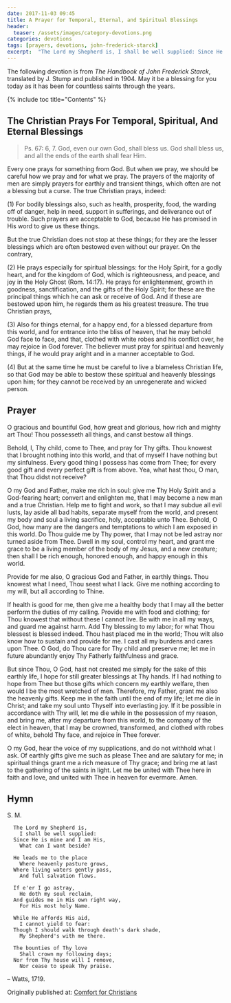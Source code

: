 ```yaml
---
date: 2017-11-03 09:45
title: A Prayer for Temporal, Eternal, and Spiritual Blessings
header:
  teaser: /assets/images/category-devotions.png
categories: devotions
tags: [prayers, devotions, john-frederick-starck]
excerpt:  "The Lord my Shepherd is, I shall be well supplied: Since He is mine and I am His, What can I want beside?"
---
```

The following devotion is from _The Handbook of John Frederick Starck_, translated by J. Stump and published in 1904.  May it be a blessing for you today as it has been for countless saints through the years. 

{% include toc title="Contents" %}

## The Christian Prays For Temporal, Spiritual, And Eternal Blessings

>Ps. 67: 6, 7. God, even our own God, shall bless us. God shall bless us, and all the ends of the earth shall fear Him. 

Every one prays for something from God. But when we pray, we should be careful how we pray and for what we pray. The prayers of the majority of men are simply prayers for earthly and transient things, which often are not a blessing but a curse. The true Christian prays, indeed:

(1) For bodily blessings also, such as health, prosperity, food, the warding off of danger, help in need, support in sufferings, and deliverance out of trouble. Such prayers are acceptable to God, because He has promised in His word to give us these things. 

But the true Christian does not stop at these things; for they are the lesser blessings which are often bestowed even without our prayer. On the contrary,

(2) He prays especially for spiritual blessings: for the Holy Spirit, for a godly heart, and for the kingdom of God, which is righteousness, and peace, and joy in the Holy Ghost (Rom. 14:17). He prays for enlightenment, growth in goodness, sanctification, and the gifts of the Holy Spirit; for these are the principal things which he can ask or receive of God. And if these are bestowed upon him, he regards them as his greatest treasure. The true Christian prays,

(3) Also for things eternal, for a happy end, for a blessed departure from this world, and for entrance into the bliss of heaven, that he may behold God face to face, and that, clothed with white robes and his conflict over, he may rejoice in God forever. The believer must pray for spiritual and heavenly things, if he would pray aright and in a manner acceptable to God.

(4) But at the same time he must be careful to live a blameless Christian life, so that God may be able to bestow these spiritual and heavenly blessings upon him; for they cannot be received by an unregenerate and wicked person. 

## Prayer 

O gracious and bountiful God, how great and glorious, how rich and mighty art Thou! Thou possesseth all things, and canst bestow all things. 


Behold, I, Thy child, come to Thee, and pray for Thy gifts. Thou knowest that I brought nothing into this world, and that of myself I have nothing but my sinfulness. Every good thing I possess has come from Thee; for every good gift and every perfect gift is from above. Yea, what hast thou, O man, that Thou didst not receive? 

O my God and Father, make me rich in soul: give me Thy Holy Spirit and a God-fearing heart; convert and enlighten me, that I may become a new man and a true Christian. Help me to fight and work, so that I may subdue all evil lusts, lay aside all bad habits, separate myself from the world, and present my body and soul a living sacrifice, holy, acceptable unto Thee. Behold, O God, how many are the dangers and temptations to which I am exposed in this world. Do Thou guide me by Thy power, that I may not be led astray nor turned aside from Thee. Dwell in my soul, control my heart, and grant me grace to be a living member of the body of my Jesus, and a new creature; then shall I be rich enough, honored enough, and happy enough in this world. 

Provide for me also, O gracious God and Father, in earthly things. Thou knowest what I need, Thou seest what I lack. Give me nothing according to my will, but all according to Thine. 


If health is good for me, then give me a healthy body  that I may all the better perform the duties of my calling. Provide me with food and clothing; for Thou knowest that without these I cannot live. Be with me in all my ways, and guard me against harm. Add Thy blessing to my labor; for what Thou blessest is blessed indeed. Thou hast placed me in the world; Thou wilt also know how to sustain and provide for me. I cast all my burdens and cares upon Thee. O God, do Thou care for Thy child and preserve me; let me in future abundantly enjoy Thy Fatherly faithfulness and grace. 

But since Thou, O God, hast not created me simply for the sake of this earthly life, I hope for still greater blessings at Thy hands. If I had nothing to hope from Thee but those gifts which concern my earthly welfare, then would I be the most wretched of men. Therefore, my Father, grant me also the heavenly gifts. Keep me in the faith until the end of my life; let me die in Christ; and take my soul unto Thyself into everlasting joy. If it be possible in accordance with Thy will, let me die while in the possession of my reason, and bring me, after my departure from this world, to the company of the elect in heaven, that I may be crowned, transformed, and clothed with robes of white, behold Thy face, and rejoice in Thee forever. 


O my God, hear the voice of my supplications, and do not withhold what I ask. Of earthly gifts give me such as please Thee and are salutary for me; in spiritual things grant me a rich measure of Thy grace; and bring me at last to the gathering of the saints in light. Let me be united with Thee here in faith and love, and united with Thee in heaven for evermore. Amen. 


## Hymn

<p class="right">S. M.</p>

```
  The Lord my Shepherd is, 
    I shall be well supplied: 
  Since He is mine and I am His, 
    What can I want beside? 
  
  He leads me to the place 
    Where heavenly pasture grows, 
  Where living waters gently pass, 
    And full salvation flows. 
  
  If e'er I go astray, 
    He doth my soul reclaim, 
  And guides me in His own right way, 
    For His most holy Name. 
  
  While He affords His aid, 
    I cannot yield to fear: 
  Though I should walk through death's dark shade, 
    My Shepherd's with me there. 
  
  The bounties of Thy love 
    Shall crown my following days; 
  Nor from Thy house will I remove,
    Nor cease to speak Thy praise. 
```

<p class="right">– Watts, 1719.</p> 

<div>Originally published at: <a href='http://www.alecsatin.com/'>Comfort for Christians</a></div>